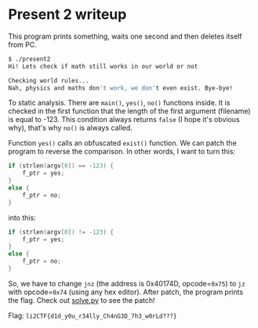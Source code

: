 # Present 2 writeup

This program prints something, waits one second and then deletes itself from PC.

```bash
$ ./present2
Hi! Lets check if math still works in our world or not

Checking world rules...
Nah, physics and maths don't work, we don't even exist. Bye-bye!
```

To static analysis. There are `main()`, `yes()`, `no()` functions inside. It is checked in the first function that the length of the first argument (filename) is equal to -123. This condition always returns `false` (I hope it's obvious why), that's why `no()` is always called.

Function `yes()` calls an obfuscated `exist()` function. We can patch the program to reverse the comparison. In other words, I want to turn this:

```C
if (strlen(argv[0]) == -123) {
    f_ptr = yes;
}
else {
    f_ptr = no;
}
```

into this:

```C
if (strlen(argv[0]) != -123) {
    f_ptr = yes;
}
else {
    f_ptr = no;
}
```

So, we have to change `jnz` (the address is 0x40174D, opcode=`0x75`) to `jz` with opcode=`0x74` (using any hex editor). After patch, the program prints the flag. Check out [solve.py](solve.py) to see the patch!

Flag: `li2CTF{d1d_y0u_r34lly_Ch4nG3D_7h3_w0rLd???}`
